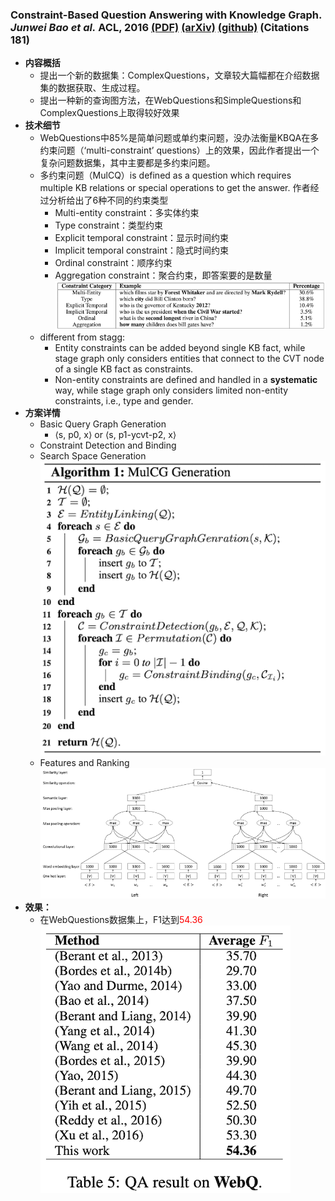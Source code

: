 ### **Constraint-Based Question Answering with Knowledge Graph.** *Junwei Bao et al.* **ACL, 2016** [(PDF)](./multicg.pdf) [(arXiv)](https://aclanthology.org/C16-1236) [(github)](https://github.com/JunweiBao/MulCQA/) (Citations 181)
  * **内容概括**
    * 提出一个新的数据集：ComplexQuestions，文章较大篇幅都在介绍数据集的数据获取、生成过程。
    * 提出一种新的查询图方法，在WebQuestions和SimpleQuestions和ComplexQuestions上取得较好效果
  * **技术细节**
    * WebQuestions中85%是简单问题或单约束问题，没办法衡量KBQA在多约束问题（‘multi-constraint’ questions）上的效果，因此作者提出一个复杂问题数据集，其中主要都是多约束问题。
    * 多约束问题（MulCQ）is defined as a question which requires multiple KB relations or special operations to get the answer. 作者经过分析给出了6种不同的约束类型
      * Multi-entity constraint：多实体约束
      * Type constraint：类型约束
      * Explicit temporal constraint：显示时间约束
      * Implicit temporal constraint：隐式时间约束
      * Ordinal constraint：顺序约束
      * Aggregation constraint：聚合约束，即答案要的是数量
      ![6_constraints](./6_constraints.png)
    * different from stagg:
      * Entity constraints can be added beyond single KB fact, while stage graph only considers entities that connect to the CVT node of a single KB fact as constraints.
      * Non-entity constraints are defined and handled in a **systematic** way, while stage graph only considers limited non-entity constraints, i.e., type and gender.
  * **方案详情**
    * Basic Query Graph Generation
      *  ⟨s, p0, x⟩ or ⟨s, p1-ycvt-p2, x⟩
    * Constraint Detection and Binding
    * Search Space Generation<br />
    ![alg](./algorithm.png)
    * Features and Ranking<br />
    ![cnn](./cnn.png)
  * **效果：**
    * 在WebQuestions数据集上，F1达到<font color=red>54.36</font><br />
    ![result](./result.png)
